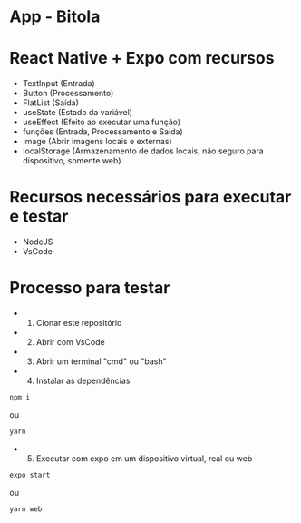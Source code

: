 # App - Bitola

# React Native + Expo com recursos
- TextInput (Entrada)
- Button (Processamento)
- FlatList (Saída)
- useState (Estado da variável)
- useEffect (Efeito ao executar uma função)
- funções (Entrada, Processamento e Saida)
- Image (Abrir imagens locais e externas)
- localStorage (Armazenamento de dados locais, não seguro para dispositivo, somente web)
# Recursos necessários para executar e testar
- NodeJS
- VsCode

# Processo para testar
- 1. Clonar este repositório
- 2. Abrir com VsCode
- 3. Abrir um terminal "cmd" ou "bash"
- 4. Instalar as dependências
```bash
npm i
```
ou 
```bash
yarn
```
- 5. Executar com expo em um dispositivo virtual, real ou web
```bash
expo start
```
ou 
```bash
yarn web
```